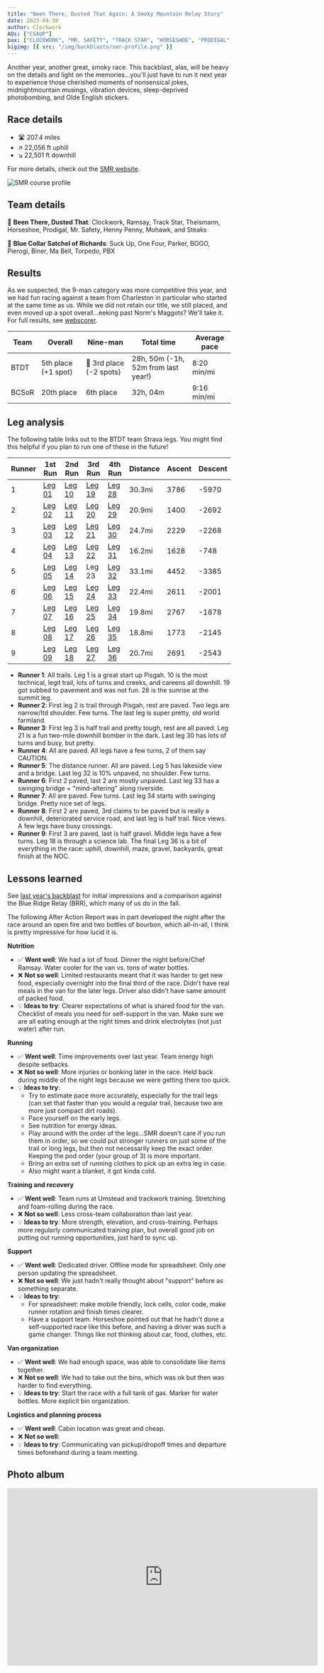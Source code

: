 ```yaml
---
title: "Been There, Dusted That Again: A Smoky Mountain Relay Story"
date: 2023-04-30
author: Clockwork
AOs: ["CSAUP"]
pax: ["CLOCKWORK", "MR. SAFETY", "TRACK STAR", "HORSESHOE", "PRODIGAL", "HENNY PENNY", "RAMSAY", "MOHAWK", "STEAKS", "THEISMANN", "BOGO", "PARKER", "ONE FOUR", "TORPEDO", "BINER", "MA BELL", "PIEROGI", "SUCK UP", "PBX"]
bigimg: [{ src: "/img/backblasts/smr-profile.png" }]
---
```


Another year, another great, smoky race. This backblast, alas, will be heavy on the details and light on the memories...you'll just have to run it next year to experience those cherished moments of nonsensical jokes, midnightmountain musings, vibration devices, sleep-deprived photobombing, and Olde English stickers.

## Race details

* 🛣️ 207.4 miles
* ↗️ 22,056 ft uphill
* ↘️ 22,501 ft downhill

For more details, check out the [SMR website](https://smokymountainrelay.com/race-maps/course-overview/).

![SMR course profile](/img/backblasts/smr-profile.png)

## Team details

💨 **Been There, Dusted That**: Clockwork, Ramsay, Track Star, Theismann, Horseshoe, Prodigal, Mr. Safety, Henny Penny, Mohawk, and Steaks

🍆 **Blue Collar Satchel of Richards**: Suck Up, One Four, Parker, BOGO, Pierogi, Biner, Ma Bell, Torpedo, PBX

## Results

As we suspected, the 9-man category was more competitive this year, and we had fun racing against a team from Charleston in particular who started at the same time as us. While we did not retain our title, we still placed, and even moved up a spot overall...eeking past Norm's Maggots? We'll take it. For full results, see [webscorer](https://www.webscorer.com/racedetails?raceid=313244&did=382888).

| Team | Overall | Nine-man | Total time | Average pace |
| --- | --- | --- | --- | --- |
| BTDT | 5th place (+1 spot) | 🥉 3rd place (-2 spots) | 28h, 50m (-1h, 52m from last year!) | 8:20 min/mi |
| BCSoR | 20th place | 6th place | 32h, 04m | 9:16 min/mi |

## Leg analysis

The following table links out to the BTDT team Strava legs. You might find this helpful if you plan to run one of these in the future!

| Runner | 1st Run | 2nd Run | 3rd Run | 4th Run | Distance | Ascent | Descent |
| --- | --- | --- | --- | --- | --- | --- | --- |
| 1 | [Leg 01](https://www.strava.com/activities/8974388526/overview) | [Leg 10](https://www.strava.com/activities/8974390252) | [Leg 19](https://www.strava.com/activities/8980401851/overview) | [Leg 28](https://www.strava.com/activities/8980403781) | 30.3mi | 3786 | -5970 |
| 2 | [Leg 02](https://www.strava.com/activities/8973537314) | [Leg 11](https://www.strava.com/activities/8974172758) | [Leg 20](https://www.strava.com/activities/8975377403) | [Leg 29](https://www.strava.com/activities/8977095780) | 20.9mi | 1400 | -2692 |
| 3 | [Leg 03](https://www.strava.com/activities/8974309133) | [Leg 12](https://www.strava.com/activities/8974310443) | [Leg 21](https://www.strava.com/activities/8975460738) | [Leg 30](https://www.strava.com/activities/8977642305) | 24.7mi | 2229 | -2268 |
| 4 | [Leg 04](https://www.strava.com/activities/8973031099) | [Leg 13](https://www.strava.com/activities/8974697962) | [Leg 22](https://www.strava.com/activities/8975296482) | [Leg 31](https://www.strava.com/activities/8977718395) | 16.2mi | 1628 | -748 |
| 5 | [Leg 05](https://www.strava.com/activities/8979302829) | [Leg 14](https://www.strava.com/activities/8979309731) | Leg 23 | [Leg 32](https://www.strava.com/activities/8979264925) | 33.1mi | 4452 | -3385 |
| 6 | [Leg 06](https://www.strava.com/activities/8973579790) | [Leg 15](https://www.strava.com/activities/8974757406) | [Leg 24](https://www.strava.com/activities/8975817481) | [Leg 33](https://www.strava.com/activities/8978806370) | 22.4mi | 2611 | -2001 |
| 7 | [Leg 07](https://www.strava.com/activities/8973770490) | [Leg 16](https://www.strava.com/activities/8974851172) | [Leg 25](https://www.strava.com/activities/8975705706) | [Leg 34](https://www.strava.com/activities/8979065857)|  19.8mi | 2767 | -1878 |
| 8 | [Leg 08](https://www.strava.com/activities/8973637017) | [Leg 17](https://www.strava.com/activities/8974921785) | [Leg 26](https://www.strava.com/activities/8976091462) | [Leg 35](https://www.strava.com/activities/8979065857) | 18.8mi | 1773 | -2145 |
| 9 | [Leg 09](https://www.strava.com/activities/8973753323) | [Leg 18](https://www.strava.com/activities/8975020859) | [Leg 27](https://www.strava.com/activities/8976544128) | [Leg 36](https://www.strava.com/activities/8980106410) | 20.7mi | 2691 | -2543 |

* **Runner 1**: All trails. Leg 1 is a great start up Pisgah. 10 is the most technical, legit trail, lots of turns and creeks, and careens all downhill. 19 got subbed to pavement and was not fun. 28 is the sunrise at the summit leg.
* **Runner 2**: First leg 2 is trail through Pisgah, rest are paved. Two legs are narrow/ltd shoulder. Few turns. The last leg is super pretty, old world farmland.
* **Runner 3**: First leg 3 is half trail and pretty tough, rest are all paved. Leg 21 is a fun two-mile downhill bomber in the dark. Last leg 30 has lots of turns and busy, but pretty.
* **Runner 4**: All are paved. All legs have a few turns, 2 of them say CAUTION.
* **Runner 5**: The distance runner. All are paved. Leg 5 has lakeside view and a bridge. Last leg 32 is 10% unpaved, no shoulder. Few turns.
* **Runner 6**: First 2 paved, last 2 are mostly unpaved. Last leg 33 has a swinging bridge + "mind-altering" along riverside.
* **Runner 7**: All are paved. Few turns. Last leg 34 starts with swinging bridge. Pretty nice set of legs.
* **Runner 8**: First 2 are paved, 3rd claims to be paved but is really a downhill, deteriorated service road, and last leg is half trail. Nice views. A few legs have busy crossings.
* **Runner 9**: First 3 are paved, last is half gravel. Middle legs have a few turns. Leg 18 is through a science lab. The final Leg 36 is a bit of everything in the race: uphill, downhill, maze, gravel, backyards, great finish at the NOC.

## Lessons learned

See [last year's backblast](https://f3carpex.com/smoking-the-smoky-mountain-relay-2022/) for initial impressions and a comparison against the Blue Ridge Relay (BRR), which many of us do in the fall.

The following After Action Report was in part developed the night after the race around an open fire and two bottles of bourbon, which all-in-all, I think is pretty impressive for how lucid it is.

**Nutrition**
* ✅ **Went well**: We had a lot of food. Dinner the night before/Chef Ramsay. Water cooler for the van vs. tons of water bottles.
* ❌ **Not so well**: Limited restaurants meant that it was harder to get new food, especially overnight into the final third of the race. Didn't have real meals in the van for the later legs. Driver also didn't have same amount of packed food.
* 💡 **Ideas to try**: Clearer expectations of what is shared food for the van. Checklist of meals you need for self-support in the van. Make sure we are all eating enough at the right times and drink electrolytes (not just water) after run.

**Running**
* ✅ **Went well**: Time improvements over last year. Team energy high despite setbacks.
* ❌ **Not so well**: More injuries or bonking later in the race. Held back during middle of the night legs because we were getting there too quick.
* 💡 **Ideas to try**: 
  * Try to estimate pace more accurately, especially for the trail legs (can set that faster than you would a regular trail, because two are more just compact dirt roads).
  * Pace yourself on the early legs.
  * See nutrition for energy ideas.
  * Play around with the order of the legs...SMR doesn't care if you run them in order, so we could put stronger runners on just some of the trail or long legs, but then not necessarily keep the exact order. Keeping the pod order (your group of 3) is more important.
  * Bring an extra set of running clothes to pick up an extra leg in case.
  * Also might want a blanket, it got kinda cold.

**Training and recovery**
* ✅ **Went well**: Team runs at Umstead and trackwork training. Stretching and foam-rolling during the race.
* ❌ **Not so well**: Less cross-team collaboration than last year.
* 💡 **Ideas to try**: More strength, elevation, and cross-training. Perhaps more regularly communicated training plan, but overall good job on putting out running opportunities, just hard to sync up.

**Support**
* ✅ **Went well**: Dedicated driver. Offline mode for spreadsheet. Only one person updating the spreadsheet.
* ❌ **Not so well**: We just hadn't really thought about "support" before as something separate.
* 💡 **Ideas to try**: 
  * For spreadsheet: make mobile friendly, lock cells, color code, make runner rotation and finish times clearer.
  * Have a support team. Horseshoe pointed out that he hadn't done a self-supported race like this before, and having a driver was such a game changer. Things like not thinking about car, food, clothes, etc.

**Van organization**
* ✅ **Went well**: We had enough space, was able to consolidate like items together.
* ❌ **Not so well**: We had to take out the bins, which was ok but then was harder to find everything.
* 💡 **Ideas to try**: Start the race with a full tank of gas. Marker for water bottles. More explicit bin organization.

**Logistics and planning process**
* ✅ **Went well**: Cabin location was great and cheap.
* ❌ **Not so well**: 
* 💡 **Ideas to try**: Communicating van pickup/dropoff times and departure times beforehand during a team meeting.

## Photo album

<iframe src="https://albumizr.com/a/Nr5I" scrolling="no" frameborder="0" allowfullscreen width="700" height="400"></iframe>
